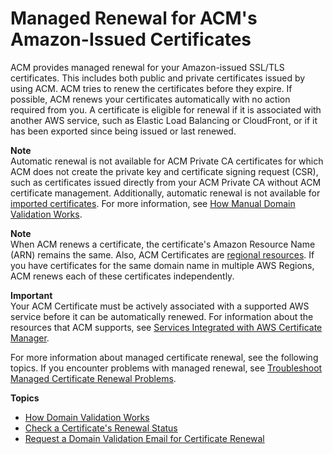 # Managed Renewal for ACM's Amazon\-Issued Certificates<a name="managed-renewal"></a>

ACM provides managed renewal for your Amazon\-issued SSL/TLS certificates\. This includes both public and private certificates issued by using ACM\. ACM tries to renew the certificates before they expire\. If possible, ACM renews your certificates automatically with no action required from you\. A certificate is eligible for renewal if it is associated with another AWS service, such as Elastic Load Balancing or CloudFront, or if it has been exported since being issued or last renewed\.

**Note**  
 Automatic renewal is not available for ACM Private CA certificates for which ACM does not create the private key and certificate signing request \(CSR\), such as certificates issued directly from your ACM Private CA without ACM certificate management\. Additionally, automatic renewal is not available for [imported certificates](import-certificate.md)\. For more information, see [How Manual Domain Validation Works](http://docs.aws.amazon.com/acm/latest/userguide/how-domain-validation-works.html#how-manual-domain-validation-works)\.

**Note**  
When ACM renews a certificate, the certificate's Amazon Resource Name \(ARN\) remains the same\. Also, ACM Certificates are [regional resources](acm-regions.md)\. If you have certificates for the same domain name in multiple AWS Regions, ACM renews each of these certificates independently\.

**Important**  
Your ACM Certificate must be actively associated with a supported AWS service before it can be automatically renewed\. For information about the resources that ACM supports, see [Services Integrated with AWS Certificate Manager](acm-services.md)\. 

For more information about managed certificate renewal, see the following topics\. If you encounter problems with managed renewal, see [Troubleshoot Managed Certificate Renewal Problems](troubleshooting-renewal.md)\.

**Topics**
+ [How Domain Validation Works](how-domain-validation-works.md)
+ [Check a Certificate's Renewal Status](check-certificate-renewal-status.md)
+ [Request a Domain Validation Email for Certificate Renewal](request-domain-validation-email-for-renewal.md)